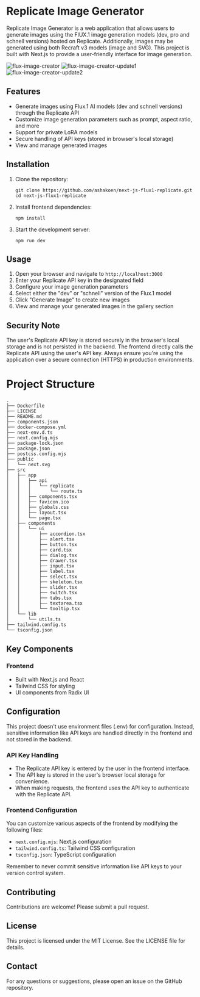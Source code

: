 # Replicate Image Generator

Replicate Image Generator is a web application that allows users to generate images using the FlUX.1 image generation models (dev, pro and schnell versions) hosted on Replicate. Additionally, images may be generated using both Recraft v3 models (image and SVG). This project is built with Next.js to provide a user-friendly interface for image generation.

![flux-image-creator](public/flux-image-creator.png)
![flux-image-creator-update1](public/ashakoen-flux-image-creator-updates-101324-1.png)
![flux-image-creator-update2](public/ashakoen-flux-image-creator-updates-101324-2.png)

## Features

- Generate images using Flux.1 AI models (dev and schnell versions) through the Replicate API
- Customize image generation parameters such as prompt, aspect ratio, and more
- Support for private LoRA models
- Secure handling of API keys (stored in browser's local storage)
- View and manage generated images

## Installation

1. Clone the repository:
   ```
   git clone https://github.com/ashakoen/next-js-flux1-replicate.git
   cd next-js-flux1-replicate
   ```

2. Install frontend dependencies:
   ```
   npm install
   ```

3. Start the development server:
   ```
   npm run dev
   ```

## Usage

1. Open your browser and navigate to ``` http://localhost:3000 ```
2. Enter your Replicate API key in the designated field
3. Configure your image generation parameters
4. Select either the "dev" or "schnell" version of the Flux.1 model
5. Click "Generate Image" to create new images
6. View and manage your generated images in the gallery section

## Security Note

The user's Replicate API key is stored securely in the browser's local storage and is not persisted in the backend. The frontend directly calls the Replicate API using the user's API key. Always ensure you're using the application over a secure connection (HTTPS) in production environments.

# Project Structure

```
.
├── Dockerfile
├── LICENSE
├── README.md
├── components.json
├── docker-compose.yml
├── next-env.d.ts
├── next.config.mjs
├── package-lock.json
├── package.json
├── postcss.config.mjs
├── public
│   └── next.svg
├── src
│   ├── app
│   │   ├── api
│   │   │   └── replicate
│   │   │       └── route.ts
│   │   ├── components.tsx
│   │   ├── favicon.ico
│   │   ├── globals.css
│   │   ├── layout.tsx
│   │   └── page.tsx
│   ├── components
│   │   └── ui
│   │       ├── accordion.tsx
│   │       ├── alert.tsx
│   │       ├── button.tsx
│   │       ├── card.tsx
│   │       ├── dialog.tsx
│   │       ├── drawer.tsx
│   │       ├── input.tsx
│   │       ├── label.tsx
│   │       ├── select.tsx
│   │       ├── skeleton.tsx
│   │       ├── slider.tsx
│   │       ├── switch.tsx
│   │       ├── tabs.tsx
│   │       ├── textarea.tsx
│   │       └── tooltip.tsx
│   └── lib
│       └── utils.ts
├── tailwind.config.ts
└── tsconfig.json
```

## Key Components

### Frontend

- Built with Next.js and React
- Tailwind CSS for styling
- UI components from Radix UI

## Configuration

This project doesn't use environment files (.env) for configuration. Instead, sensitive information like API keys are handled directly in the frontend and not stored in the backend.

### API Key Handling

- The Replicate API key is entered by the user in the frontend interface.
- The API key is stored in the user's browser local storage for convenience.
- When making requests, the frontend uses the API key to authenticate with the Replicate API.

### Frontend Configuration

You can customize various aspects of the frontend by modifying the following files:

- `next.config.mjs`: Next.js configuration
- `tailwind.config.ts`: Tailwind CSS configuration
- `tsconfig.json`: TypeScript configuration

Remember to never commit sensitive information like API keys to your version control system.

## Contributing

Contributions are welcome! Please submit a pull request.

## License

This project is licensed under the MIT License. See the LICENSE file for details.

## Contact

For any questions or suggestions, please open an issue on the GitHub repository.